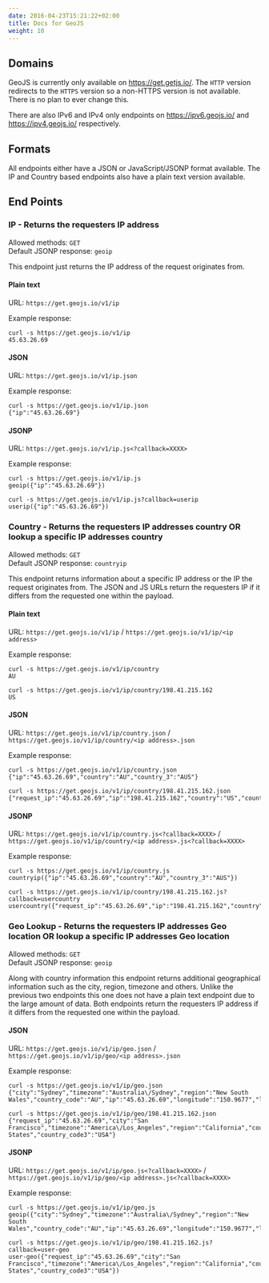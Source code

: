 ```yaml
---
date: 2016-04-23T15:21:22+02:00
title: Docs for GeoJS
weight: 10
---
```


## Domains

GeoJS is currently only available on https://get.getjs.io/. The `HTTP` version redirects to the `HTTPS` version so a non-HTTPS version is not available. There is no plan to ever change this.

There are also IPv6 and IPv4 only endpoints on https://ipv6.geojs.io/ and https://ipv4.geojs.io/ respectively.

## Formats

All endpoints either have a JSON or JavaScript/JSONP format available. The IP and Country based endpoints also have a plain text version available.

## End Points

### IP - Returns the requesters IP address

Allowed methods: `GET`  
Default JSONP response: `geoip`

This endpoint just returns the IP address of the request originates from.

#### Plain text

URL: `https://get.geojs.io/v1/ip`

Example response:

```
curl -s https://get.geojs.io/v1/ip
45.63.26.69
```

#### JSON

URL: `https://get.geojs.io/v1/ip.json`

Example response:

```
curl -s https://get.geojs.io/v1/ip.json
{"ip":"45.63.26.69"}
```

#### JSONP

URL: `https://get.geojs.io/v1/ip.js<?callback=XXXX>`

Example response:

```
curl -s https://get.geojs.io/v1/ip.js
geoip({"ip":"45.63.26.69"})

curl -s https://get.geojs.io/v1/ip.js?callback=userip
userip({"ip":"45.63.26.69"})
```

### Country - Returns the requesters IP addresses country OR lookup a specific IP addresses country

Allowed methods: `GET`  
Default JSONP response: `countryip`

This endpoint returns information about a specific IP address or the IP the request originates from. The JSON and JS URLs return the requesters IP if it differs from the requested one within the payload.

#### Plain text

URL: `https://get.geojs.io/v1/ip` / `https://get.geojs.io/v1/ip/<ip address>`

Example response:

```
curl -s https://get.geojs.io/v1/ip/country
AU

curl -s https://get.geojs.io/v1/ip/country/198.41.215.162
US
```

#### JSON

URL: `https://get.geojs.io/v1/ip/country.json` / `https://get.geojs.io/v1/ip/country/<ip address>.json`

Example response:

```
curl -s https://get.geojs.io/v1/ip/country.json
{"ip":"45.63.26.69","country":"AU","country_3":"AUS"}

curl -s https://get.geojs.io/v1/ip/country/198.41.215.162.json
{"request_ip":"45.63.26.69","ip":"198.41.215.162","country":"US","country_3":"USA"}
```

#### JSONP

URL: `https://get.geojs.io/v1/ip/country.js<?callback=XXXX>` / `https://get.geojs.io/v1/ip/country/<ip address>.js<?callback=XXXX>`

Example response:

```
curl -s https://get.geojs.io/v1/ip/country.js
countryip({"ip":"45.63.26.69","country":"AU","country_3":"AUS"})

curl -s https://get.geojs.io/v1/ip/country/198.41.215.162.js?callback=usercountry
usercountry({"request_ip":"45.63.26.69","ip":"198.41.215.162","country":"US","country_3":"USA"})
```

### Geo Lookup - Returns the requesters IP addresses Geo location OR lookup a specific IP addresses Geo location

Allowed methods: `GET`  
Default JSONP response: `geoip`

Along with country information this endpoint returns additional geographical information such as the city, region, timezone and others. Unlike the previous two endpoints this one does not have a plain text endpoint due to the large amount of data. Both endpoints return the requesters IP address if it differs from the requested one within the payload.

#### JSON

URL: `https://get.geojs.io/v1/ip/geo.json` / `https://get.geojs.io/v1/ip/geo/<ip address>.json`

Example response:

```
curl -s https://get.geojs.io/v1/ip/geo.json
{"city":"Sydney","timezone":"Australia\/Sydney","region":"New South Wales","country_code":"AU","ip":"45.63.26.69","longitude":"150.9677","latitude":"-33.9032","continent_code":"OC","country":"Australia","country_code3":"AUS"}

curl -s https://get.geojs.io/v1/ip/geo/198.41.215.162.json
{"request_ip":"45.63.26.69","city":"San Francisco","timezone":"America\/Los_Angeles","region":"California","country_code":"US","ip":"198.41.215.162","longitude":"-122.3933","latitude":"37.7697","continent_code":"NA","country":"United States","country_code3":"USA"}
```

#### JSONP

URL: `https://get.geojs.io/v1/ip/geo.js<?callback=XXXX>` / `https://get.geojs.io/v1/ip/geo/<ip address>.js<?callback=XXXX>`

Example response:

```
curl -s https://get.geojs.io/v1/ip/geo.js
geoip({"city":"Sydney","timezone":"Australia\/Sydney","region":"New South Wales","country_code":"AU","ip":"45.63.26.69","longitude":"150.9677","latitude":"-33.9032","continent_code":"OC","country":"Australia","country_code3":"AUS"})

curl -s https://get.geojs.io/v1/ip/geo/198.41.215.162.js?callback=user-geo
user-geo({"request_ip":"45.63.26.69","city":"San Francisco","timezone":"America\/Los_Angeles","region":"California","country_code":"US","ip":"198.41.215.162","longitude":"-122.3933","latitude":"37.7697","continent_code":"NA","country":"United States","country_code3":"USA"})
```

